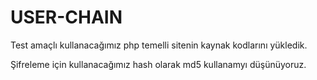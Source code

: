 # USER-CHAIN

Test amaçlı kullanacağımız php temelli sitenin kaynak kodlarını yükledik.

Şifreleme için kullanacağımız hash olarak md5 kullanamyı düşünüyoruz.
